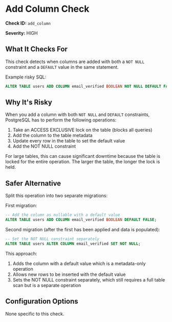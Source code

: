 # Add Column Check

**Check ID:** `add_column`

**Severity:** HIGH

## What It Checks For

This check detects when columns are added with both a `NOT NULL` constraint and a `DEFAULT` value in the same statement.

Example risky SQL:

```sql
ALTER TABLE users ADD COLUMN email_verified BOOLEAN NOT NULL DEFAULT FALSE;
```

## Why It's Risky

When you add a column with both `NOT NULL` and `DEFAULT` constraints, PostgreSQL has to perform the following operations:

1. Take an ACCESS EXCLUSIVE lock on the table (blocks all queries)
2. Add the column to the table metadata
3. Update every row in the table to set the default value
4. Add the NOT NULL constraint

For large tables, this can cause significant downtime because the table is locked for the entire operation. The larger the table, the longer the lock is held.

## Safer Alternative

Split this operation into two separate migrations:

First migration:

```sql
-- Add the column as nullable with a default value
ALTER TABLE users ADD COLUMN email_verified BOOLEAN DEFAULT FALSE;
```

Second migration (after the first has been applied and data is populated):

```sql
-- Set the NOT NULL constraint separately
ALTER TABLE users ALTER COLUMN email_verified SET NOT NULL;
```

This approach:

1. Adds the column with a default value which is a metadata-only operation
2. Allows new rows to be inserted with the default value
3. Sets the NOT NULL constraint separately, which still requires a full table scan but is a separate operation

## Configuration Options

None specific to this check. 